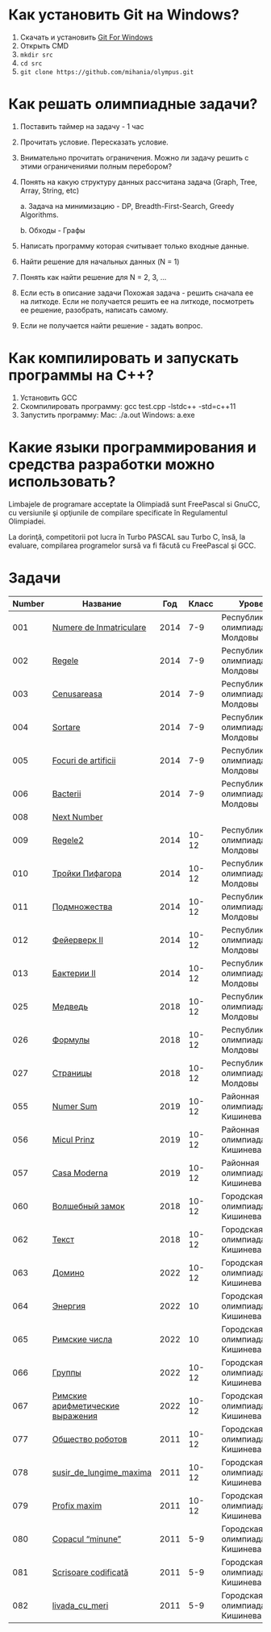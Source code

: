 ﻿# Как установить Git на Windows?
1. Скачать и установить [Git For Windows](https://git-scm.com/download/win)
2. Открыть СMD
2. `mkdir src`
3. `cd src`
4. `git clone https://github.com/mihania/olympus.git`

# Как решать олимпиадные задачи?
1. Поставить таймер на задачу - 1 час
2. Прочитать условие. Пересказать условие.
3. Внимательно прочитать ограничения. Можно ли задачу решить с этими ограничениями полным перебором? 
4. Понять на какую структуру данных рассчитана задача (Graph, Tree, Array, String, etc)
 
     a. Задача на минимизацию - DP, Breadth-First-Search, Greedy Algorithms.
     
     b. Обходы - Графы

6. Написать программу которая считывает только входные данные.
7. Найти решение для начальных данных (N = 1)
8. Понять как найти решение для N = 2, 3, ...
9. Если есть в описание задачи Похожая задача - решить сначала ее на литкоде. Если не получается решить ее на литкоде, посмотреть ее решение, разобрать, написать самому.
10. Если не получается найти решение - задать вопрос.

# Как компилировать и запускать программы на С++?
1. Установить GCC
2. Скомпилировать программу: gcc test.cpp -lstdc++ -std=c++11
3. Запустить программу: 
       Mac: ./a.out
       Windows: a.exe



# Какие языки программирования и средства разработки можно использовать?
Limbajele de programare acceptate la Olimpiadă sunt FreePascal si
GnuCC, cu versiunile şi opţiunile de compilare specificate în
Regulamentul Olimpiadei.


La dorinţă, competitorii pot lucra în Turbo PASCAL sau Turbo C,
însă, la evaluare, compilarea programelor sursă va fi făcută cu FreePascal
şi GCC.


# Задачи


 Number | Название | Год | Класс | Уровень | Тесты | Олег | Никита  
--- | --- | --- | --- |--- | --- | --- |--- |
001 | [Numere de Inmatriculare](001_numere_de_inmatriculare) | 2014 | 7-9 | Республиканская олимпиада Молдовы |  ✓ |  ✓ |  ✓ |
002 | [Regele](002_regele) | 2014 | 7-9 | Республиканская олимпиада Молдовы |  ✓ |  ✓ |  ✓ |
003 | [Cenusareasa](003_cenusareasa) | 2014 | 7-9 | Республиканская олимпиада Молдовы |  ✓ |  ✓ |  ✓ | 
004 | [Sortare](004_sortare) | 2014 | 7-9 | Республиканская олимпиада Молдовы |  ✓ |  ✓ |  ✓ |
005 | [Focuri de artificii](005_focuri_de_artificii) | 2014 | 7-9 | Республиканская олимпиада Молдовы |  ✓ |  ✓ |  ✓ |
006 | [Bacterii](006_bacterii) | 2014 | 7-9 | Республиканская олимпиада Молдовы |  ✓ |  ✓ | |
008 | [Next Number](008_next_number) |  |  |  |   |  ✓ | ✓ |
009 | [Regele2](009_regele_2) | 2014 | 10-12 | Республиканская олимпиада Молдовы | |  ✓ | |
010 | [Тройки Пифагора](010_triplete_lui_pitagora) | 2014 | 10-12 | Республиканская олимпиада Молдовы | |  ✓ | |
011 | [Подмножества](011_submultimi) | 2014 | 10-12 | Республиканская олимпиада Молдовы | ✓ |  ✓ | |
012 | [Фейерверк II](012_focuri_de_artificii_2) | 2014 | 10-12 | Республиканская олимпиада Молдовы | |  ✓ | |
013 | [Бактерии II](013_bacterii_2) | 2014 | 10-12 | Республиканская олимпиада Молдовы | |  ✓ | |
025 | [Медведь](025_ursul) | 2018 | 10-12 | Республиканская олимпиада Молдовы |✓ |  ✓ | |
026 | [Формулы](026_formule) | 2018 | 10-12 | Республиканская олимпиада Молдовы |✓ |  ✓ | |
027 | [Страницы](027_pagini) | 2018 | 10-12 | Республиканская олимпиада Молдовы |✓ |  ✓ | |
055 | [Numer Sum](055_numer_sum) | 2019 | 10-12 | Районная олимпиада Кишинева | | | |
056 | [Micul Prinz](056_micul_prinz) | 2019 | 10-12 | Районная олимпиада Кишинева | | | |
057 | [Casa Moderna](057_casa_moderna) | 2019 | 10-12 | Районная олимпиада Кишинева | | | |
060 | [Волшебный замок](060_Volshebnii_zamok) | 2018 | 10-12 | Городская олимпиада Кишинева | ✓ | ✓ | ✓ |
062 | [Текст](062_Text) | 2018 | 10-12 | Городская олимпиада Кишинева | | ✓ | ✓ |
063 | [Домино](063_Domino) | 2022 | 10-12 | Городская олимпиада Кишинева | | | |
064 | [Энергия](064_Energie_electica) | 2022 | 10 | Городская олимпиада Кишинева | | | |
065 | [Римские числа](065_Numere_romane) | 2022 | 10 | Городская олимпиада Кишинева | | | |
066 | [Группы](066_Grupuri) | 2022 | 10-12 | Городская олимпиада Кишинева | ✓ | ✓ | |
067 | [Римские арифметические выражения](067_Expresii) | 2022 | 10-12 | Городская олимпиада Кишинева |✓|  | |
077 | [Общество роботов](077_societatea_robotilor) | 2011 | 10-12 | Городская олимпиада Кишинева |✓ |  | |
078 | [susir_de_lungime_maxima](078_susir_de_lungime_maxima) | 2011 | 10-12 | Городская олимпиада Кишинева || | |
079 | [Profix maxim](079_profit_maxim) | 2011 | 10-12 | Городская олимпиада Кишинева | | | |
080 | [Copacul “minune”](080_copacul_minune) | 2011 | 5-9 | Городская олимпиада Кишинева |✓ |  | 
081 | [Scrisoare codificată](081_scrisoare) | 2011 | 5-9 | Городская олимпиада Кишинева |✓ |  | 
082 | [livada_cu_meri](082_livada_cu_meri) | 2011 | 5-9 | Городская олимпиада Кишинева |  |  | 

